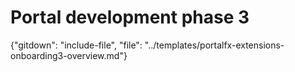 # Portal development phase 3

{"gitdown": "include-file", "file": "../templates/portalfx-extensions-onboarding3-overview.md"}

